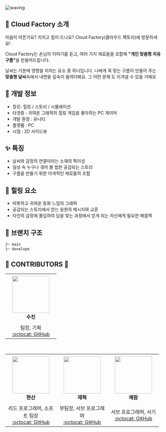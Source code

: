 ![waving](https://capsule-render.vercel.app/api?type=waving&height=200&text=Cloud-Factory&fontAlign=60&fontAlignY=35&color=gradient)

## 📣 Cloud Factory 소개

마음이 아픈가요? 지치고 힘이 드나요? Cloud Factory(클라우드 팩토리)에 방문하세요!  

Cloud Factory는 손님의 이야기를 듣고, 여러 가지 재료들을 조합해 <strong>"개인 맞춤형 치유 구름"</strong>을 만들어드립니다. 

날씨는 기분에 영향을 미치는 요소 중 하나입니다. 나에게 꼭 맞는 구름이 만들어 주는 <strong>맞춤형 날씨</strong>속에서 내면을 깊숙이 들여다봐요. 그 어떤 문제 도 이겨낼 수 있을 거예요



## 📄 개발 정보

- 장르: 힐링 / 스토리 / 시뮬레이션
- 타겟층 : 귀여운 그래픽의 힐링 게임을 좋아하는 PC 게이머
- 개발 환경 : 유니티
- 플랫폼 : PC
- 시점 : 2D 사이드뷰



## ✨ 특징

- 날씨와 감정의 연결이라는 소재의 특이성
- 일상 속 누구나 겪어 볼 법한 공감되는 스토리
- 구름을 만들기 위한 이색적인 재료들의 조합



## 🤍 힐링 요소

- 따뜻하고 귀여운 동화 느낌의 그래픽
- 공감되는 스토리에서 얻는 응원의 메시지와 교훈
- 타인의 감정에 몰입하여 답을 찾는 과정에서 얻게 되는 자신에게 필요한 해결책





## 📑 브랜치 구조

```sh
├─ main
├─ develope
```



## 💖 CONTRIBUTORS 💖
<table>
    <tr height="160px">
        <td align="center" width="150px">
            <a href="https://github.com/happy-jinsu"><img height="120px" width="120px" src="https://avatars.githubusercontent.com/u/68191793?v=4"/></a>
            <br />
            <strong>수진</strong>
        </td>
    </tr>
    <tr height="50px">
        <td align="center">
            팀장, 기획
            <br />
            <a href="https://github.com/happy-jinsu">:octocat: GitHub</a>
            <br />
        </td>
    </tr>
</table>
 <br />
<table>
    <tr height="160px">
        <td align="center" width="150px">
            <a href="https://github.com/ChoiHyunSan"><img height="120px" width="120px" src="https://avatars.githubusercontent.com/u/37374613?v=4"/></a>
            <br />
            <strong>현산</strong>
        </td>
        <td align="center" width="150px">
            <a href="https://github.com/limjh1"><img height="120px" width="120px" src="https://avatars.githubusercontent.com/u/86766590?v=4"/></a>
            <br />
            <strong>재혁</strong>
        </td>
        <td align="center" width="150px">
            <a href="https://github.com/Yeram522"><img height="120px" width="120px" src="https://avatars.githubusercontent.com/u/63442636?v=4"/></a>
            <br />
            <strong>예람</strong>
        </td>
    </tr>
    <tr height="50px">
        <td align="center">
            리드 프로그래머, 소프트 팀장
            <br />
            <a href="https://github.com/ChoiHyunSan">:octocat: GitHub</a>
            <br />
        </td>
        <td align="center">
            부팀장, 서브 프로그래머
            <br />
            <a href="https://github.com/limjh1">:octocat: GitHub</a>
            <br />
        </td>
        <td align="center">
            서브 프로그래머, 서기
            <br />
            <a href="https://github.com/Yeram522">:octocat: GitHub</a>
            <br />
    </tr>
</table>

